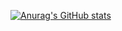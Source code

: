[![Anurag's GitHub stats](https://github-readme-stats.vercel.app/api?username=SchooiCodes)](https://github.com/anuraghazra/github-readme-stats)
